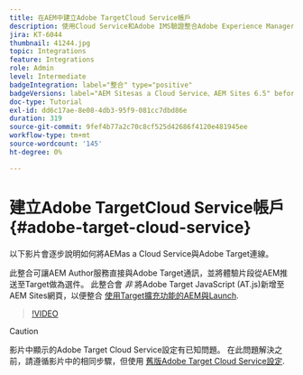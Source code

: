```yaml
---
title: 在AEM中建立Adobe TargetCloud Service帳戶
description: 使用Cloud Service和Adobe IMS驗證整合Adobe Experience Manager as a Cloud Service與Adobe Target。
jira: KT-6044
thumbnail: 41244.jpg
topic: Integrations
feature: Integrations
role: Admin
level: Intermediate
badgeIntegration: label="整合" type="positive"
badgeVersions: label="AEM Sitesas a Cloud Service、AEM Sites 6.5" before-title="false"
doc-type: Tutorial
exl-id: dd6c17ae-8e08-4db3-95f9-081cc7dbd86e
duration: 319
source-git-commit: 9fef4b77a2c70c8cf525d42686f4120e481945ee
workflow-type: tm+mt
source-wordcount: '145'
ht-degree: 0%

---
```


# 建立Adobe TargetCloud Service帳戶 {#adobe-target-cloud-service}

以下影片會逐步說明如何將AEMas a Cloud Service與Adobe Target連線。

此整合可讓AEM Author服務直接與Adobe Target通訊，並將體驗片段從AEM推送至Target做為選件。  此整合會 *非* 將Adobe Target JavaScript (AT.js)新增至AEM Sites網頁，以便整合 [使用Target擴充功能的AEM與Launch](../experience-platform/data-collection/tags/connect-aem-tag-property-using-ims.md).

>[!VIDEO](https://video.tv.adobe.com/v/41244?quality=12&learn=on)

>[!CAUTION]
>
>影片中顯示的Adobe Target Cloud Service設定有已知問題。 在此問題解決之前，請遵循影片中的相同步驟，但使用 [舊版Adobe Target Cloud Service設定](https://experienceleague.adobe.com/docs/experience-manager-learn/aem-target-tutorial/aem-target-implementation/using-aem-cloud-services.html).
